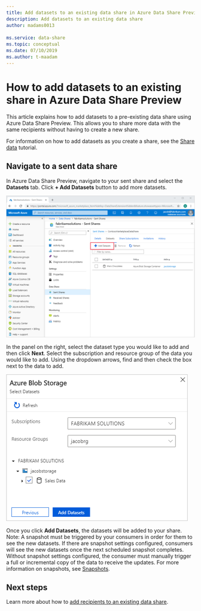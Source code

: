 ```yaml
---
title: Add datasets to an existing data share in Azure Data Share Preview
description: Add datasets to an existing data share
author: madams0013

ms.service: data-share
ms.topic: conceptual
ms.date: 07/10/2019
ms.author: t-maadam
---
```


# How to add datasets to an existing share in Azure Data Share Preview

This article explains how to add datasets to a pre-existing data share using Azure Data Share Preview. This allows you to share more data with the same recipients without having to create a new share.

For information on how to add datasets as you create a share, see the [Share data](share-your-data.md) tutorial.

## Navigate to a sent data share

In Azure Data Share Preview, navigate to your sent share and select the **Datasets** tab. Click **+ Add Datasets** button to add more datasets.

![Add Datasets](./media/how-to/how-to-add-datasets/add-datasets.png)

In the panel on the right, select the dataset type you would like to add and then click **Next**. Select the subscription and resource group of the data you would like to add. Using the dropdown arrows, find and then check the box next to the data to add.

![Add Datasets](./media/how-to/how-to-add-datasets/add-datasets-side.png)

Once you click **Add Datasets**, the datasets will be added to your share. 
Note: A snapshot must be triggered by your consumers in order for them to see the new datasets. If there are snapshot settings configured, consumers will see the new datasets once the next scheduled snapshot completes. 
Without snapshot settings configured, the consumer must manually trigger a full or incremental copy of the data to receive the updates. 
For more information on snapshots, see [Snapshots](terminology.md).

## Next steps
Learn more about how to [add recipients to an existing data share](how-to-add-recipients.md).